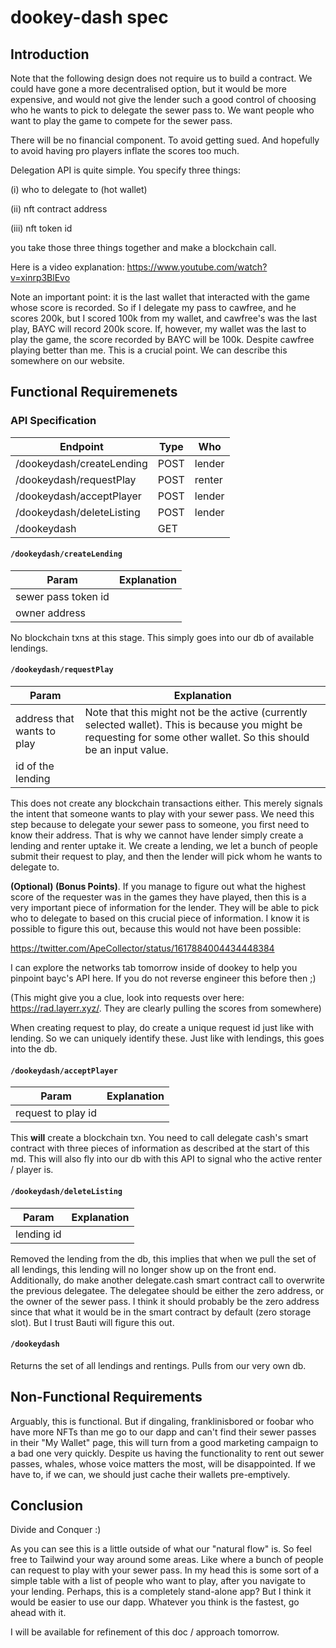 # dookey-dash spec

## Introduction

Note that the following design does not require us to build a contract. We
could have gone a more decentralised option, but it would be more expensive,
and would not give the lender such a good control of choosing who he wants
to pick to delegate the sewer pass to. We want people who want to play the game
to compete for the sewer pass.

There will be no financial component. To avoid getting sued.
And hopefully to avoid having pro players inflate the scores
too much.

Delegation API is quite simple. You specify three things:

(i) who to delegate to (hot wallet)

(ii) nft contract address

(iii) nft token id

you take those three things together and make a blockchain call.

Here is a video explanation: https://www.youtube.com/watch?v=xinrp3BlEvo

Note an important point: it is the last wallet that interacted
with the game whose score is recorded. So if I delegate my
pass to cawfree, and he scores 200k, but I scored 100k
from my wallet, and cawfree's was the last play, BAYC will
record 200k score. If, however, my wallet was the last to play
the game, the score recorded by BAYC will be 100k. Despite
cawfree playing better than me. This is a crucial point. We can
describe this somewhere on our website.

## Functional Requiremenets

### API Specification

| Endpoint | Type | Who |
| -------- | ---- | --- |
| /dookeydash/createLending | POST | lender |
| /dookeydash/requestPlay | POST | renter |
| /dookeydash/acceptPlayer | POST | lender |
| /dookeydash/deleteListing | POST | lender |
| /dookeydash | GET | |

#### `/dookeydash/createLending`

| Param | Explanation |
| ----- | ----------- |
| sewer pass token id | |
| owner address | |

No blockchain txns at this stage. This simply goes into our db of available
lendings.

#### `/dookeydash/requestPlay`

| Param | Explanation |
| ----- | ----------- |
| address that wants to play | Note that this might not be the active (currently selected wallet). This is because you might be requesting for some other wallet. So this should be an input value. |
| id of the lending | |

This does not create any blockchain transactions either. This merely signals the
intent that someone wants to play with your sewer pass. We need this step because
to delegate your sewer pass to someone, you first need to know their address.
That is why we cannot have lender simply create a lending and renter uptake it.
We create a lending, we let a bunch of people submit their request to play,
and then the lender will pick whom he wants to delegate to.

**(Optional) (Bonus Points)**. If you manage to figure out what the highest
score of the requester was in the games they have played, then this is a very
important piece of information for the lender. They will be able to pick who
to delegate to based on this crucial piece of information. I know it is possible
to figure this out, because this would not have been possible:

https://twitter.com/ApeCollector/status/1617884004434448384

I can explore the networks tab tomorrow inside of dookey to help you pinpoint
bayc's API here. If you do not reverse engineer this before then ;)

(This might give you a clue, look into requests over here:
https://rad.layerr.xyz/. They are clearly pulling the scores from somewhere)

When creating request to play, do create a unique request id just like with
lending. So we can uniquely identify these. Just like with lendings, this goes
into the db.

#### `/dookeydash/acceptPlayer`

| Param | Explanation |
| ----- | ----------- |
| request to play id | |

This **will** create a blockchain txn. You need to call delegate cash's smart
contract with three pieces of information as described at the start of this
md. This will also fly into our db with this API to signal who the active
renter / player is.

#### `/dookeydash/deleteListing`


| Param | Explanation |
| ----- | ----------- |
| lending id | |

Removed the lending from the db, this implies that when we pull the set of
all lendings, this lending will no longer show up on the front end.
Additionally, do make another delegate.cash smart contract call to overwrite
the previous delegatee. The delegatee should be either the zero address, or
the owner of the sewer pass. I think it should probably be the zero address
since that what it would be in the smart contract by default (zero storage slot).
But I trust Bauti will figure this out.

#### `/dookeydash`

Returns the set of all lendings and rentings. Pulls from our very own db.

## Non-Functional Requirements

Arguably, this is functional. But if dingaling, franklinisbored
or foobar who have more NFTs than me go to our dapp and can't
find their sewer passes in their "My Wallet" page, this will
turn from a good marketing campaign to a bad one very quickly.
Despite us having the functionality to rent out sewer passes,
whales, whose voice matters the most, will be disappointed. If
we have to, if we can, we should just cache their wallets 
pre-emptively.

## Conclusion

Divide and Conquer :)

As you can see this is a little outside of what our "natural flow" is. So feel
free to Tailwind your way around some areas. Like where a bunch of people can
request to play with your sewer pass. In my head this is some sort of a simple
table with a list of people who want to play, after you navigate to your lending.
Perhaps, this is a completely stand-alone app? But I think it would be easier
to use our dapp. Whatever you think is the fastest, go ahead with it.

I will be available for refinement of this doc / approach tomorrow.
